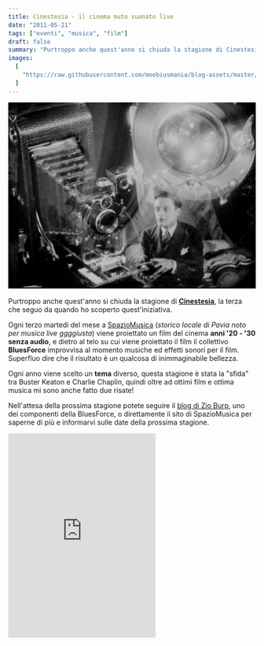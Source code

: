 ```yaml
---
title: Cinestesia - il cinema muto suonato live
date: "2011-05-21"
tags: ["eventi", "musica", "film"]
draft: false
summary: "Purtroppo anche quest'anno si chiuda la stagione di Cinestesia, la terza che seguo da quando ho scoperto quest'iniziativa."
images:
  [
    "https://raw.githubusercontent.com/moebiusmania/blog-assets/master/images/2011/10580782_1510345499210909_9183605874042474376_o.jpg",
  ]
---
```


![Una scena del film](https://raw.githubusercontent.com/moebiusmania/blog-assets/master/images/2011/10580782_1510345499210909_9183605874042474376_o.jpg)

Purtroppo anche quest'anno si chiuda la stagione di **[Cinestesia](https://www.facebook.com/cinestesia.pavia)**, la terza che seguo da quando ho scoperto quest'iniziativa.

Ogni terzo martedì del mese a [SpazioMusica](http://www.spaziomusicapavia.it/) (_storico locale di Pavia noto per musica live ggggiusta_) viene proiettato un film del cinema **anni '20 - '30 senza audio**, e dietro al telo su cui viene proiettato il film il collettivo **BluesForce** improvvisa al momento musiche ed effetti sonori per il film. Superfluo dire che il risultato è un qualcosa di inimmaginabile bellezza.

Ogni anno viene scelto un **tema** diverso, questa stagione è stata la "sfida" tra Buster Keaton e Charlie Chaplin, quindi oltre ad ottimi film e ottima musica mi sono anche fatto due risate!

Nell'attesa della prossima stagione potete seguire il [blog di Zio Burp](http://www.zioburp.net/), uno dei componenti della BluesForce, o direttamente il sito di SpazioMusica per saperne di più e informarvi sulle date della prossima stagione.

<iframe loading="lazy" class="w-full" height="415" src="https://www.youtube.com/embed/JnOmGNCtAek" frameborder="0" allowfullscreen></iframe>
